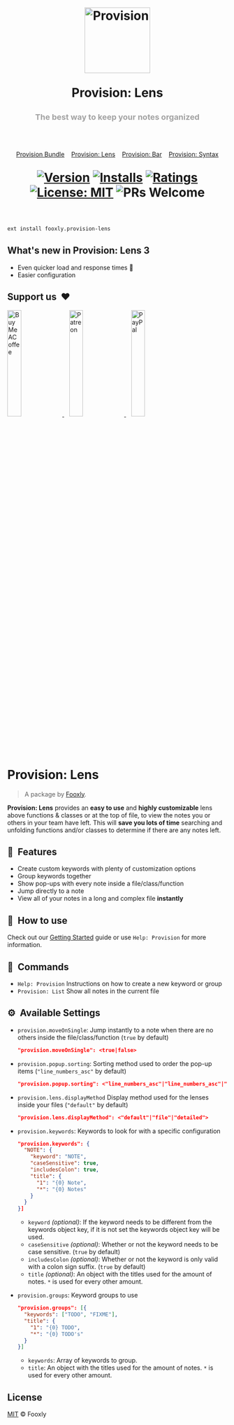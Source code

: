 <h1 align="center">
  <a title="Provision" href="https://marketplace.visualstudio.com/items?itemName=fooxly.provision-lens">
    <img src="https://www.fooxly.com/readme/provision.png" alt="Provision" height="150" />
  </a>
  <p>Provision: Lens</p>
  <p style="color: #A2A2A2; font-size: 18px;">The best way to keep your notes organized</p>
  <br>
  <p style="color: #3366BB; font-size: 14px; font-weight: normal;">
    <a href="https://marketplace.visualstudio.com/items?itemName=fooxly.provision">Provision Bundle</a>&nbsp;&nbsp;&nbsp;
    <a href="https://marketplace.visualstudio.com/items?itemName=fooxly.provision-lens">Provision: Lens</a>&nbsp;&nbsp;&nbsp;
    <a href="https://marketplace.visualstudio.com/items?itemName=fooxly.provision-bar">Provision: Bar</a>&nbsp;&nbsp;&nbsp;
    <a href="https://marketplace.visualstudio.com/items?itemName=fooxly.provision-syntax">Provision: Syntax</a>
  </p>

  [![Version](https://vsmarketplacebadge.apphb.com/version-short/fooxly.provision-lens.svg)](https://marketplace.visualstudio.com/items?itemName=fooxly.provision-lens)
  [![Installs](https://vsmarketplacebadge.apphb.com/installs-short/fooxly.provision-lens.svg)](https://marketplace.visualstudio.com/items?itemName=fooxly.provision-lens)
  [![Ratings](https://vsmarketplacebadge.apphb.com/rating-short/fooxly.provision-lens.svg)](https://marketplace.visualstudio.com/items?itemName=fooxly.provision-lens)
  [![License: MIT](https://img.shields.io/badge/License-MIT-brightgreen.svg)](https://opensource.org/licenses/MIT)
  ![PRs Welcome](https://img.shields.io/badge/PRs-welcome-brightgreen.svg)
</h1>

<br />

```sh
ext install fooxly.provision-lens
```

## What's new in Provision: Lens 3

* Even quicker load and response times 🚀
* Easier configuration

## Support us &nbsp;❤

<p>
  <a title="BuyMeACoffee" href="https://www.buymeacoffee.com/fooxly">
    <img src="https://www.fooxly.com/readme/buymeacoffee.png" alt="BuyMeACoffee" width="25%" style="max-width: 180px" />
  </a>&nbsp;&nbsp;
  <a title="Patreon" href="https://www.patreon.com/fooxly">
    <img src="https://www.fooxly.com/readme/patreon.png" alt="Patreon" width="25%" style="max-width: 180px"/>
  </a>&nbsp;&nbsp;
  <a title="PayPal" href="https://www.paypal.com/cgi-bin/webscr?cmd=_s-xclick&hosted_button_id=3GEYSYZFXV9GE">
    <img src="https://www.fooxly.com/readme/paypal.png" alt="PayPal" width="25%" style="max-width: 180px" />
  </a>
</p>

<br/>

# Provision: Lens

> A package by [Fooxly](https://www.fooxly.com).

**Provision: Lens** provides an **easy to use** and **highly customizable** lens above functions & classes or at the top of file,
to view the notes you or others in your team have left. This will **save you lots of time** searching and unfolding functions
and/or classes to determine if there are any notes left.

## 📐 &nbsp;Features

* Create custom keywords with plenty of customization options
* Group keywords together
* Show pop-ups with every note inside a file/class/function
* Jump directly to a note
* View all of your notes in a long and complex file **instantly**

## 📙 &nbsp;How to use

Check out our [Getting Started]("https://packages.fooxly.com/provision/manual") guide or use `Help: Provision` for more information.

## 📕 &nbsp;Commands

* `Help: Provision` Instructions on how to create a new keyword or group
* `Provision: List` Show all notes in the current file

## ⚙️ &nbsp;Available Settings

* `provision.moveOnSingle`: Jump instantly to a note when there are no others inside the file/class/function (`true` by default)

  ```json
  "provision.moveOnSingle": <true|false>
  ```

* `provision.popup.sorting`: Sorting method used to order the pop-up items (`"line_numbers_asc"` by default)

  ```json
  "provision.popup.sorting": <"line_numbers_asc"|"line_numbers_asc"|"category">
  ```

* `provision.lens.displayMethod` Display method used for the lenses inside your files (`"default"` by default)

  ```json
  "provision.lens.displayMethod": <"default"|"file"|"detailed">
  ```

* `provision.keywords`: Keywords to look for with a specific configuration

  ```json
  "provision.keywords": {
    "NOTE": {
      "keyword": "NOTE",
      "caseSensitive": true,
      "includesColon": true,
      "title": {
        "1": "{0} Note",
        "*": "{0} Notes"
      }
    }
  }]
  ```

  * `keyword` *(optional)*: If the keyword needs to be different from the keywords object key, if it is not set the keywords object key will be used.
  * `caseSensitive` *(optional)*: Whether or not the keyword needs to be case sensitive. (`true` by default)
  * `includesColon` *(optional)*: Whether or not the keyword is only valid with a colon sign suffix. (`true` by default)
  * `title` *(optional)*: An object with the titles used for the amount of notes. `*` is used for every other amount.

* `provision.groups`: Keyword groups to use

  ```json
  "provision.groups": [{
    "keywords": ["TODO", "FIXME"],
    "title": {
      "1": "{0} TODO",
      "*": "{0} TODO's"
    }
  }]
  ```

  * `keywords`: Array of keywords to group.
  * `title`: An object with the titles used for the amount of notes. `*` is used for every other amount.

## License

[MIT](LICENSE) &copy; Fooxly
